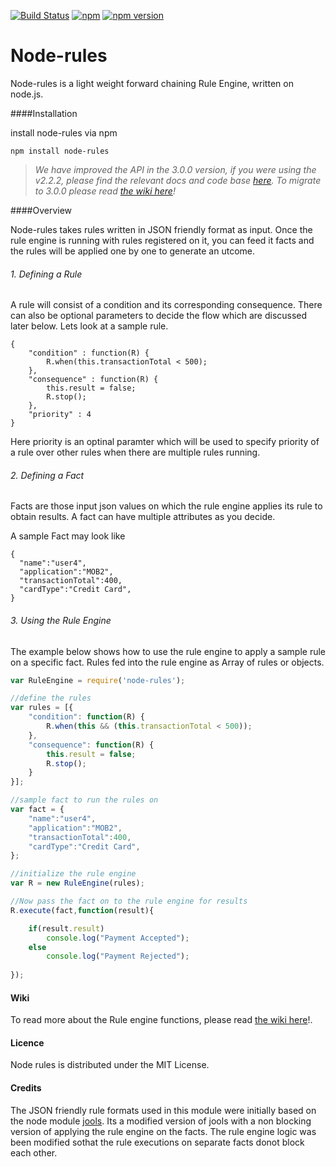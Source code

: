 [![Build Status](https://api.travis-ci.org/mithunsatheesh/node-rules.svg?branch=master)](https://travis-ci.org/mithunsatheesh/node-rules)
[![npm](https://img.shields.io/npm/l/express.svg?style=flat-square)]()
[![npm version](https://badge.fury.io/js/node-rules.svg)](http://badge.fury.io/js/node-rules)


Node-rules
=====
Node-rules is a light weight forward chaining Rule Engine, written on node.js.



####Installation

install node-rules via npm

    npm install node-rules
    
>*We have improved the API in the 3.0.0 version, if you were using the v2.2.2, please find the relevant docs and code base [here](https://github.com/mithunsatheesh/node-rules/tree/v2.2.3). To migrate to 3.0.0 please  read [the wiki here](https://github.com/mithunsatheesh/node-rules/wiki)!*


####Overview

Node-rules takes rules written in JSON friendly format as input. Once the rule engine is running with rules registered on it, you can feed it facts and the rules will be applied one by one to generate an utcome.

###### 1. Defining a Rule

A rule will consist of a condition and its corresponding consequence. There can also be optional parameters to decide the flow which are discussed later below. 
Lets look at a sample rule.

    {
		"condition" : function(R) {
			R.when(this.transactionTotal < 500);
		},
		"consequence" : function(R) {
			this.result = false;
			R.stop();
		},
		"priority" : 4
	}

Here priority is an optinal paramter which will be used to specify priority of a rule over other rules when there are multiple rules running.


###### 2. Defining a Fact
Facts are those input json values on which the rule engine applies its rule to obtain results. A fact can have multiple attributes as you decide.

A sample Fact may look like

	{
	  "name":"user4",
	  "application":"MOB2",
	  "transactionTotal":400,
	  "cardType":"Credit Card",
    }

###### 3. Using the Rule Engine

The example below shows how to use the rule engine to apply a sample rule on a specific fact. Rules fed into the rule engine as Array of rules or objects.
	
``` js
var RuleEngine = require('node-rules');

//define the rules
var rules = [{
	"condition": function(R) {
		R.when(this && (this.transactionTotal < 500));
	},
	"consequence": function(R) {
		this.result = false;
		R.stop();
	}
}];

//sample fact to run the rules on	
var fact = {
    "name":"user4",
    "application":"MOB2",
    "transactionTotal":400,
    "cardType":"Credit Card",
};

//initialize the rule engine
var R = new RuleEngine(rules);

//Now pass the fact on to the rule engine for results
R.execute(fact,function(result){ 

	if(result.result) 
		console.log("Payment Accepted"); 
	else 
		console.log("Payment Rejected");
	
});
```


#### Wiki
To read more about the Rule engine functions, please read [the wiki here](https://github.com/mithunsatheesh/node-rules/wiki)!.


#### Licence
Node rules is distributed under the MIT License.


#### Credits

The JSON friendly rule formats used in this module were initially based on the node module [jools](https://github.com/tdegrunt/jools). 
Its a modified version of jools with a non blocking version of applying the rule engine on the facts.
The rule engine logic was been modified sothat the rule executions on separate facts donot block each other.
